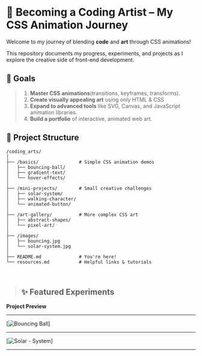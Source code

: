# 🚀 Becoming a Coding Artist – My CSS Animation Journey

Welcome to my journey of blending <b>code</b> and <b>art</b> through CSS animations!

This repository documents my progress, experiments, and projects as I explore the creative side of front-end development.

## 🎯 Goals

> 1.  <b>Master CSS animations</b>(transitions, keyframes, transforms).
> 2.  <b>Create visually appealing art</b> using only HTML & CSS
> 3.  <b>Expand to advanced tools</b> like SVG, Canvas, and JavaScript animation libraries.
> 4.  <b>Build a portfolio</b> of interactive, animated web art.

## 📁 Project Structure

```shell
/coding_arts/
│
├── /basics/               # Simple CSS animation demos
│   ├── bouncing-ball/
│   ├── gradient-text/
│   └── hover-effects/
│
├── /mini-projects/        # Small creative challenges
│   ├── solar-system/
│   ├── walking-character/
│   └── animated-button/
│
├── /art-gallery/          # More complex CSS art
│   ├── abstract-shapes/
│   └── pixel-art/
│
├── /images/
│   ├── bouncing.jpg
│   └── solar-system.jpg
│
├── README.md              # You're here!
└── resources.md           # Helpful links & tutorials
```

<br/>

> ## ✨ Featured Experiments

<b> Project </b> <b> Preview </b>

---

[![Bouncing Ball ](/coding_art/images/bouncing.jpg)]

---

[![Solar - System](/coding_art/images/solar-system.jpg)]

---
